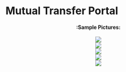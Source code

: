 # Mutual Transfer Portal


<p align="center">
  <b>:Sample Pictures:</b><br><br>
  <img src="https://photos.app.goo.gl/M5JNSJ1UpMTwEafz7"><br>
  <img src="https://photos.app.goo.gl/xnVwE8F4WdZGpWW56"><br>
  <img src="https://photos.app.goo.gl/n2vZCWVZ89xHDCbT9"><br>
  <img src="https://photos.app.goo.gl/2ePstM3bd2QKqPfg6"><br>
  <img src="https://photos.app.goo.gl/xTxkeLi9ZfLj2TwZ8">
</p>
